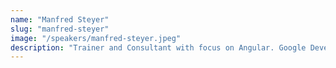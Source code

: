 ```yaml
---
name: "Manfred Steyer"
slug: "manfred-steyer"
image: "/speakers/manfred-steyer.jpeg"
description: "Trainer and Consultant with focus on Angular. Google Developer Expert (GDE) and Microsoft MVP. Writes for O'Reilly and others. Regularly speaks at conferences."
---
```


